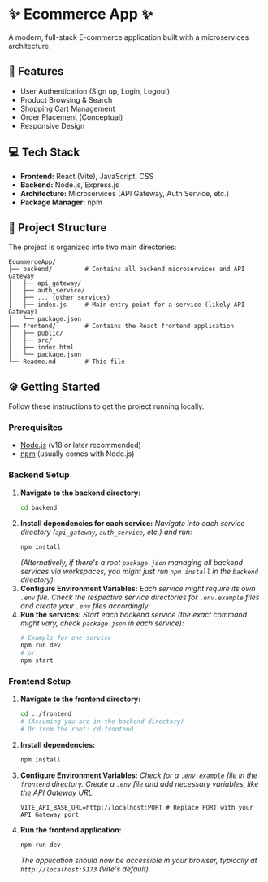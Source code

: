 # ✨ Ecommerce App ✨

A modern, full-stack E-commerce application built with a microservices architecture.

## 🚀 Features

*   User Authentication (Sign up, Login, Logout)
*   Product Browsing & Search
*   Shopping Cart Management
*   Order Placement (Conceptual)
*   Responsive Design

## 💻 Tech Stack

*   **Frontend:** React (Vite), JavaScript, CSS
*   **Backend:** Node.js, Express.js
*   **Architecture:** Microservices (API Gateway, Auth Service, etc.)
*   **Package Manager:** npm

## 📂 Project Structure

The project is organized into two main directories:

```
EcommerceApp/
├── backend/         # Contains all backend microservices and API Gateway
│   ├── api_gateway/
│   ├── auth_service/
│   ├── ... (other services)
│   ├── index.js     # Main entry point for a service (likely API Gateway)
│   └── package.json
├── frontend/        # Contains the React frontend application
│   ├── public/
│   ├── src/
│   ├── index.html
│   └── package.json
└── Readme.md        # This file
```

## ⚙️ Getting Started

Follow these instructions to get the project running locally.

### Prerequisites

*   [Node.js](https://nodejs.org/) (v18 or later recommended)
*   [npm](https://www.npmjs.com/) (usually comes with Node.js)

### Backend Setup

1.  **Navigate to the backend directory:**
    ```bash
    cd backend
    ```
2.  **Install dependencies for each service:**
    *Navigate into each service directory (`api_gateway`, `auth_service`, etc.) and run:*
    ```bash
    npm install
    ```
    *(Alternatively, if there's a root `package.json` managing all backend services via workspaces, you might just run `npm install` in the `backend` directory).*
3.  **Configure Environment Variables:**
    *Each service might require its own `.env` file. Check the respective service directories for `.env.example` files and create your `.env` files accordingly.*
4.  **Run the services:**
    *Start each backend service (the exact command might vary, check `package.json` in each service):*
    ```bash
    # Example for one service
    npm run dev 
    # or
    npm start
    ```

### Frontend Setup

1.  **Navigate to the frontend directory:**
    ```bash
    cd ../frontend 
    # (Assuming you are in the backend directory)
    # Or from the root: cd frontend
    ```
2.  **Install dependencies:**
    ```bash
    npm install
    ```
3.  **Configure Environment Variables:**
    *Check for a `.env.example` file in the `frontend` directory. Create a `.env` file and add necessary variables, like the API Gateway URL.*
    ```env
    VITE_API_BASE_URL=http://localhost:PORT # Replace PORT with your API Gateway port
    ```
4.  **Run the frontend application:**
    ```bash
    npm run dev
    ```
    *The application should now be accessible in your browser, typically at `http://localhost:5173` (Vite's default).*

## 
